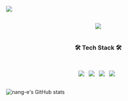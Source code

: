 <img src="https://capsule-render.vercel.app/api?type=shark&color=0:ee9ca7,100:ffdde1&height=230&section=header&text=Make%20it %20Count&fontSize=90&fontAlignY=70" />
<p align="center">
</br>
<img src="https://img.shields.io/badge/nange-EA4AAA?style=for-the-badge&logo=GitHub Sponsors&logoColor=black"/></a> 
<br>
<br>

<h3 align="center"><b>🛠 Tech Stack 🛠</b></h3>
</br>
<p align="center">
<img src="https://img.shields.io/badge/R-276DC3?style=flat-square&logo=R&logoColor=white"/></a> &nbsp
<img src="https://img.shields.io/badge/R STUDIO-75AADB?style=flat-square&logo=RStudio&logoColor=white"/></a> &nbsp
<img src="https://img.shields.io/badge/Python-3776AB?style=flat-square&logo=Python&logoColor=white"/></a> &nbsp
<img src="https://img.shields.io/badge/Tableau-E97627?style=flat-square&logo=Tableau&logoColor=white"/></a> &nbsp
<br>
<br>

![nang-e's GitHub stats](https://github-readme-stats.vercel.app/api?username=nang-e&show_icons=true&theme=omni)
<br>
<br>




<!--
**nang-e/nang-e** is a ✨ _special_ ✨ repository because its `README.md` (this file) appears on your GitHub profile.

Here are some ideas to get you started:

- 🔭 I’m currently working on ...
- 🌱 I’m currently learning ...
- 👯 I’m looking to collaborate on ...
- 🤔 I’m looking for help with ...
- 💬 Ask me about ...
- 📫 How to reach me: ...
- 😄 Pronouns: ...
- ⚡ Fun fact: ...
-->
